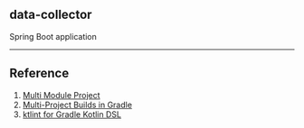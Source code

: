 ## data-collector
Spring Boot application

--- 
## Reference
1. [Multi Module Project](https://spring.io/guides/gs/multi-module/)
2. [Multi-Project Builds in Gradle](https://docs.gradle.org/current/userguide/multi_project_builds.html)
3. [ktlint for Gradle Kotlin DSL](https://github.com/pinterest/ktlint#without-a-plugin-for-gradle-kotlin-dsl-buildgradlekts)
